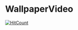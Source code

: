 # WallpaperVideo

[![HitCount](http://hits.dwyl.com/muratbekler/WallpaperVideo.svg)](http://hits.dwyl.com/muratbekler/WallpaperVideo)
